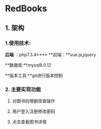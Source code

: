 # RedBooks 

## 1. 架构

### 1.使用技术: 

**后端** ：php7.3.4****
**前端：**vue.js,jquery

**数据库:**mysql8.0.12

**版本工具:**git进行版本控制

### 2. 主要实现功能

1. 对图书的增删改查操作

1. 用户登入注册修改密码
2. 点击查看图书详情